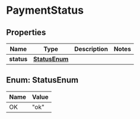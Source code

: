 
# PaymentStatus

## Properties
Name | Type | Description | Notes
------------ | ------------- | ------------- | -------------
**status** | [**StatusEnum**](#StatusEnum) |  | 


<a name="StatusEnum"></a>
## Enum: StatusEnum
Name | Value
---- | -----
OK | &quot;ok&quot;



